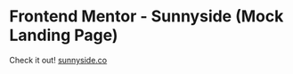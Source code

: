 # Frontend Mentor - Sunnyside (Mock Landing Page)

Check it out! [sunnyside.co](https://sunnyside-brandings.netlify.app/) 
